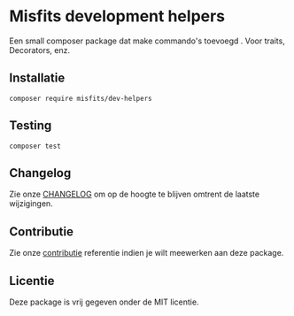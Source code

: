 # Misfits development helpers 

Een small composer package dat make commando's toevoegd . Voor traits, Decorators, enz. 

## Installatie 

```
composer require misfits/dev-helpers
```

## Testing 

```
composer test
```

## Changelog 

Zie onze [CHANGELOG](CHANGELOG.md) om op de hoogte te blijven omtrent de laatste wijzigingen.

## Contributie 

Zie onze [contributie](CONTRIBUTING.md) referentie indien je wilt meewerken aan deze package. 

## Licentie 

Deze package is vrij gegeven onder de MIT licentie.
